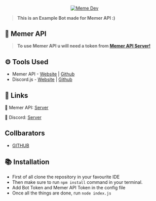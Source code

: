 
<p align="center"><img align="center" style="width:0.5px" src="https://cdn.discordapp.com/attachments/818900078077018162/859725695587581983/meme_bot.png"/></p><br/>
</p> 
<p align="center"><a href="https://discord.gg/invite/emD44ZJaSA"><img src="https://img.shields.io/discord/664505860327997461?color=5865F2&label=Meme%20Development" alt="Meme Dev"></a>
</p>

> **This is an Example Bot made for Memer API :)**


## **🌌 Memer API**
> **To use Memer API u will need a token from [Memer API Server!](https://discord.gg/emD44ZJaSA)**

## **⚙️ Tools Used**
- Memer API -  [Website](https://memer-api.js.org/) | [Github](https://github.com/Yash094/memer-api)
- Discord.js - [Website](https://discord.js.org/#/) | [Github](https://github.com/discordjs/discord.js)


## **🌠 Links**
🔮 Memer API: [Server](https://discord.gg/emD44ZJaSA) 

🌸 Discord: [Server](https://discord.gg/GaczkwfgV9)

## Collbarators 
- [GITHUB](https://github.com/aniket091/) 

## **📚 Installation**

 - First of all clone the repository in your favourite IDE
 - Then make sure to run `npm install` command in your terminal.
 - Add Bot Token and Memer API Token in the config file
 - Once all the things are done, run `node index.js`


